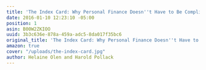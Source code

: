 ```yaml
---
title: 'The Index Card: Why Personal Finance Doesn''t Have to Be Complicated'
date: 2016-01-10 12:23:10 -05:00
position: 1
asin: B00W2ZKIOO
uuid: 3b3c636e-878a-459a-adc5-8da017f35bc6
original_title: 'The Index Card: Why Personal Finance Doesn''t Have to Be Complicated'
amazon: true
cover: "/uploads/the-index-card.jpg"
author: Helaine Olen and Harold Pollack
---
```



